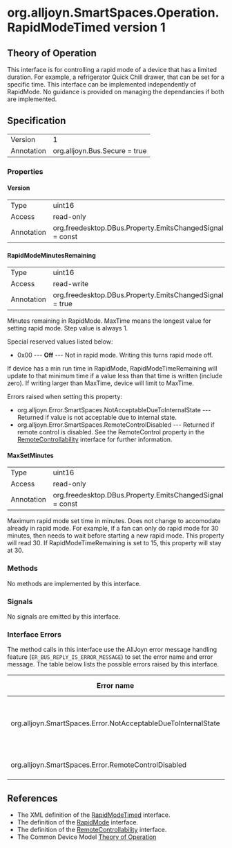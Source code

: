 # org.alljoyn.SmartSpaces.Operation.RapidModeTimed version 1

## Theory of Operation

This interface is for controlling a rapid mode of a device that has a limited 
duration.  For example, a refrigerator Quick Chill drawer, that can be set for
a specific time.  This interface can be implemented independently of RapidMode.
No guidance is provided on managing the dependancies if both are implemented.

## Specification

|                       |                                                     |
|-----------------------|-----------------------------------------------------|
| Version               | 1                                                   |
| Annotation            | org.alljoyn.Bus.Secure = true                       |

### Properties

#### Version

|            |                                                                |
|------------|----------------------------------------------------------------|
| Type       | uint16                                                         |
| Access     | read-only                                                      |
| Annotation | org.freedesktop.DBus.Property.EmitsChangedSignal = const       |


#### RapidModeMinutesRemaining

|                  |                                                          |
|------------------|----------------------------------------------------------|
| Type             | uint16                                                   |
| Access           | read-write                                               |
| Annotation       | org.freedesktop.DBus.Property.EmitsChangedSignal = true  |

Minutes remaining in RapidMode.  MaxTime means the longest value for setting 
rapid mode.  Step value is always 1.

Special reserved values listed below:
  * 0x00 --- **Off** --- Not in rapid mode. Writing this turns rapid mode off.

If device has a min run time in RapidMode, RapidModeTimeRemaining will update to
that minimum time if a value less than that time is written (include zero).
If writing larger than MaxTime, device will limit to MaxTime. 

Errors raised when setting this property:

  * org.alljoyn.Error.SmartSpaces.NotAcceptableDueToInternalState --- Returned
  if value is not acceptable due to internal state.
  * org.alljoyn.Error.SmartSpaces.RemoteControlDisabled --- Returned if remote
control is disabled.  See the RemoteControl property in the 
[RemoteControllability](RemoteControllability-v1)  interface for further information.

#### MaxSetMinutes

|                  |                                                          |
|------------------|----------------------------------------------------------|
| Type             | uint16                                                   |
| Access           | read-only                                                |
| Annotation       | org.freedesktop.DBus.Property.EmitsChangedSignal = const |

Maximum rapid mode set time in minutes.  Does not change to accomodate already 
in rapid mode.  For example, if a fan can only do rapid mode for 30 minutes, 
then needs to wait before starting a new rapid mode.  This property will read 
30.  If RapidModeTimeRemaining is set to 15, this property will stay at 30.  


### Methods

No methods are implemented by this interface.

### Signals

No signals are emitted by this interface.

### Interface Errors

The method calls in this interface use the AllJoyn error message handling
feature (`ER_BUS_REPLY_IS_ERROR_MESSAGE`) to set the error name and error
message. The table below lists the possible errors raised by this interface.

| Error name                                                    | Error message                                      |
|---------------------------------------------------------------|----------------------------------------------------|
| org.alljoyn.SmartSpaces.Error.NotAcceptableDueToInternalState | The value is not acceptable due to internal state  |
| org.alljoyn.SmartSpaces.Error.RemoteControlDisabled           | Remote control disabled                            |

## References

* The XML definition of the [RapidModeTimed](RapidModeTimed-v1.xml) interface.
* The definition of the [RapidMode](RapidMode-v1) interface.
* The definition of the [RemoteControllability](/org.alljoyn.SmartSpaces.Operation/RemoteControllability-v1) interface.
* The Common Device Model [Theory of Operation](/org.alljoyn.SmartSpaces/theory-of-operation-v1)

